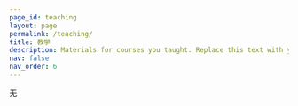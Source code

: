 ```yaml
---
page_id: teaching
layout: page
permalink: /teaching/
title: 教学
description: Materials for courses you taught. Replace this text with your description.
nav: false
nav_order: 6
---
```


无